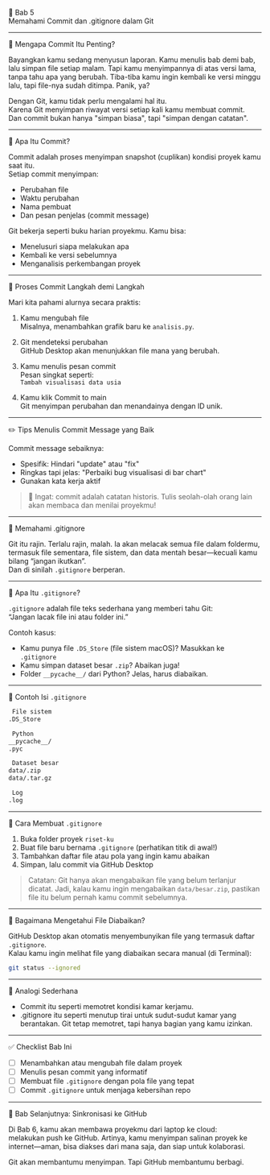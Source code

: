 

 📝 Bab 5  
 Memahami Commit dan .gitignore dalam Git

---

 🧠 Mengapa Commit Itu Penting?

Bayangkan kamu sedang menyusun laporan. Kamu menulis bab demi bab, lalu simpan file setiap malam. Tapi kamu menyimpannya di atas versi lama, tanpa tahu apa yang berubah. Tiba-tiba kamu ingin kembali ke versi minggu lalu, tapi file-nya sudah ditimpa. Panik, ya?

Dengan Git, kamu tidak perlu mengalami hal itu.  
Karena Git menyimpan riwayat versi setiap kali kamu membuat commit.  
Dan commit bukan hanya "simpan biasa", tapi "simpan dengan catatan".

---

 📌 Apa Itu Commit?

Commit adalah proses menyimpan snapshot (cuplikan) kondisi proyek kamu saat itu.  
Setiap commit menyimpan:
- Perubahan file
- Waktu perubahan
- Nama pembuat
- Dan pesan penjelas (commit message)

Git bekerja seperti buku harian proyekmu. Kamu bisa:
- Menelusuri siapa melakukan apa
- Kembali ke versi sebelumnya
- Menganalisis perkembangan proyek

---

 🔄 Proses Commit Langkah demi Langkah

Mari kita pahami alurnya secara praktis:

 1. Kamu mengubah file  
Misalnya, menambahkan grafik baru ke `analisis.py`.

 2. Git mendeteksi perubahan  
GitHub Desktop akan menunjukkan file mana yang berubah.

 3. Kamu menulis pesan commit  
Pesan singkat seperti:  
`Tambah visualisasi data usia`

 4. Kamu klik Commit to main  
Git menyimpan perubahan dan menandainya dengan ID unik.

---

 ✏️ Tips Menulis Commit Message yang Baik

Commit message sebaiknya:
- Spesifik: Hindari "update" atau "fix"
- Ringkas tapi jelas: "Perbaiki bug visualisasi di bar chart"
- Gunakan kata kerja aktif

> 🌟 Ingat: commit adalah catatan historis. Tulis seolah-olah orang lain akan membaca dan menilai proyekmu!

---

 🧽 Memahami .gitignore

Git itu rajin. Terlalu rajin, malah. Ia akan melacak semua file dalam foldermu, termasuk file sementara, file sistem, dan data mentah besar—kecuali kamu bilang “jangan ikutkan”.  
Dan di sinilah `.gitignore` berperan.

---

 📁 Apa Itu `.gitignore`?

`.gitignore` adalah file teks sederhana yang memberi tahu Git:  
“Jangan lacak file ini atau folder ini.”

Contoh kasus:
- Kamu punya file `.DS_Store` (file sistem macOS)? Masukkan ke `.gitignore`
- Kamu simpan dataset besar `.zip`? Abaikan juga!
- Folder `__pycache__/` dari Python? Jelas, harus diabaikan.

---

 🧪 Contoh Isi `.gitignore`

```bash
 File sistem
.DS_Store

 Python
__pycache__/
.pyc

 Dataset besar
data/.zip
data/.tar.gz

 Log
.log
```

---

 📄 Cara Membuat `.gitignore`

1. Buka folder proyek `riset-ku`
2. Buat file baru bernama `.gitignore` (perhatikan titik di awal!)
3. Tambahkan daftar file atau pola yang ingin kamu abaikan
4. Simpan, lalu commit via GitHub Desktop

> Catatan: Git hanya akan mengabaikan file yang belum terlanjur dicatat. Jadi, kalau kamu ingin mengabaikan `data/besar.zip`, pastikan file itu belum pernah kamu commit sebelumnya.

---

 🔎 Bagaimana Mengetahui File Diabaikan?

GitHub Desktop akan otomatis menyembunyikan file yang termasuk daftar `.gitignore`.  
Kalau kamu ingin melihat file yang diabaikan secara manual (di Terminal):

```bash
git status --ignored
```

---

 🧠 Analogi Sederhana

- Commit itu seperti memotret kondisi kamar kerjamu.
- .gitignore itu seperti menutup tirai untuk sudut-sudut kamar yang berantakan. Git tetap memotret, tapi hanya bagian yang kamu izinkan.

---

 ✅ Checklist Bab Ini

- [ ] Menambahkan atau mengubah file dalam proyek
- [ ] Menulis pesan commit yang informatif
- [ ] Membuat file `.gitignore` dengan pola file yang tepat
- [ ] Commit `.gitignore` untuk menjaga kebersihan repo

---

 🚀 Bab Selanjutnya: Sinkronisasi ke GitHub

Di Bab 6, kamu akan membawa proyekmu dari laptop ke cloud:  
melakukan push ke GitHub. Artinya, kamu menyimpan salinan proyek ke internet—aman, bisa diakses dari mana saja, dan siap untuk kolaborasi.

Git akan membantumu menyimpan. Tapi GitHub membantumu berbagi.

